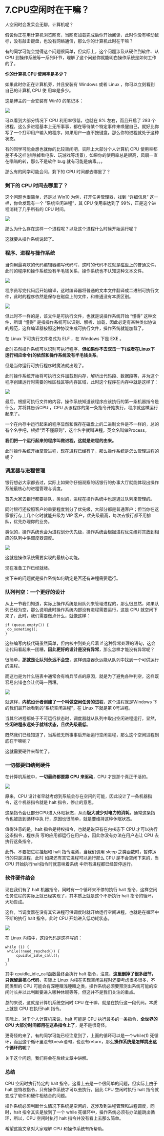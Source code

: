 # 7.CPU空闲时在干嘛？

人空闲时会发呆会无聊，计算机呢？&#x20;

假设你正在用计算机浏览网页，当网页加载完成后你开始阅读，此时你没有移动鼠标，没有敲击键盘，也没有网络通信，那么你的计算机此时在干嘛？&#x20;

有的同学可能会觉得这个问题很简单，但实际上，这个问题涉及从硬件到软件、从 CPU 到操作系统等一系列环节，理解了这个问题你就能明白操作系统是如何工作的了。

**你的计算机 CPU 使用率是多少？**

如果此时你正在计算机旁，并且安装有 Windows 或者 Linux ，你可以立刻看到自己的计算机 CPU 使 用率是多少。&#x20;

这是博主的一台安装有 Win10 的笔记本：

![](.gitbook/assets/7_1.jpg)

可以看到大部分情况下 CPU 利用率很低，也就在 8% 左右，而且开启了 283 个进程，这么多进程基本上无所事事，都在等待某个特定事件来唤醒自己，就好比你写了一个打印用户输入的程序，如果用户一直不按键盘，那么你的进程就处于这种状态。&#x20;

有的同学可能会想也就你的比较空闲吧，实际上大部分个人计算机 CPU 使用率都差不多这样(排除掉看电影、玩游戏等场景)，如果你的使用率总是很高，风扇一直在嗡嗡的转，那么不是软件 bug 就有可能是病毒。。。&#x20;

那么有的同学可能会问，剩下的 CPU 时间都去哪里了？

### 剩下的 CPU 时间去哪里了？

这个问题也很简单，还是以 Win10 为例，打开任务管理器，找到 “详细信息” 这一栏，你会发现有一个 “系统空闲进程”，其 CPU 使用率达到了 99%，正是这个进程消耗了几乎所有的 CPU 时间。

![](.gitbook/assets/7_2.jpg)

那么为什么存在这样一个进程呢？以及这个进程什么时候开始运行呢？&#x20;

这就要从操作系统说起了。

### 程序、进程与操作系统&#x20;

当你用最喜欢的代码编辑器编写代码时，这时的代码不过就是磁盘上的普通文件，此时的程序和操作系统没有半毛钱关系，操作系统也不认知这种文本文件。

![](.gitbook/assets/7_3.jpg)

程序员写完代码后开始编译，这时编译器将普通的文本文件翻译成二进制可执行文件，此时的程序依然是保存在磁盘上的文件，和普通没有本质区别。

![](.gitbook/assets/7_4.jpg)

但此时不一样的是，该文件是可执行文件，也就是说操作系统开始 “懂得” 这种文件，所谓 “懂得” 是指操作系统可以识别、解析、加载，因此必定有某种类似协议的规范，这样编译器按照这种协议生成可执行文件，操作系统就能加载了。&#x20;

在 Linux 下可执行文件格式为 ELF ，在 Windows 下是 EXE 。&#x20;

此时虽然操作系统可以识别可执行程序，**但如果你不去双击一下(或者在Linux下运行相应命令)的依然和操作系统没有半毛钱关系**。&#x20;

但是当你运行可执行程序时魔法就出现了。&#x20;

此时操作系统开始将可执行文件加载到内存，解析出代码段、数据段等，并为这个程序创建运行时需要的堆区栈区等内存区域，此时这个程序在内存中就是这样了：

![](.gitbook/assets/7_5.jpg)

最后，根据可执行文件的内容，操作系统知道该程序应该执行的第一条机器指令是什么，并将其告诉CPU ，CPU 从该程序的第一条指令开始执行，程序就这样运行起来了。&#x20;

一个在内存中运行起来的程序显然和保存在磁盘上的二进制文件是不一样的，总的有个名字吧，根据“弄不懂原则”，这个名字就叫进程，英文名叫做Process。&#x20;

**我们把一个运行起来的程序叫做进程，这就是进程的由来。**&#x20;

此时操作系统开始掌管进程，现在进程已经有了，那么操作系统是怎么管理进程的呢？

### 调度器与进程管理

银行想必大家都去过，实际上如果你仔细观察的话银行的办事大厅就能体现出操作系统最核心的进程管理与调度。&#x20;

首先大家去银行都要排队，类似的，进程在操作系统中也是通过队列来管理的。&#x20;

同时银行还按照客户的重要程度划分了优先级，大部分都是普通客户；但当你在这家银行存上几个亿时就能升级为 VIP 客户，优先级最高，每次去银行都不用排队，优先办理你的业务。&#x20;

类似的，操作系统也会为进程划分优先级，操作系统会根据进程优先级将其放到相应的队列中供调度器调度。

![](.gitbook/assets/7_6.jpg)

这就是操作系统需要实现的最核心功能。&#x20;

现在准备工作已经就绪。&#x20;

接下来的问题就是操作系统如何确定是否还有进程需要运行。

### 队列判空：一个更好的设计

从上一节我们知道，实际上操作系统是用队列来管理进程的，那么很显然，如果队列已经为空，那么说明此时操作系统内部没有进程需要运行，这是 CPU 就空闲下来了，此时，我们需要做点什么，就像这样：

```
if (queue.empty()) {
 do_someting();
}
```

这些编写内核代码虽然简单，但内核中到处充斥着 if 这种异常处理的语句，这会让代码看起来一团糟，**因此更好的设计是没有异常**，那么怎样才能没有异常呢？&#x20;

很简单，**那就是让队列永远不会空**，这样调度器永远能从队列中找到一个可供运行的进程。&#x20;

而这也是为什么链表中通常会有哨兵节点的原因，就是为了避免各种判空，这样既容易出错也会让代码一团糟。

![](.gitbook/assets/7_7.jpg)

就这样，**内核设计者创建了一个叫做空闲任务的进程**，这个进程就是Windows 下的我们最开始看到的“系统空闲进程”，在 Linux 下就是第 0号进程。&#x20;

当其它进程都处于不可运行状态时，调度器就从队列中取出空闲进程运行，显然，**空闲进程永远处于就绪状态，且优先级最低**。&#x20;

既然我们已经知道了，当系统无所事事后开始运行空闲进程，那么这个空闲进程到底在干嘛呢？&#x20;

这就需要硬件来帮忙了。

### 一切都要归结到硬件

在计算机系统中，**一切最终都要靠 CPU 来驱动**，CPU 才是那个真正干活的。

![](.gitbook/assets/7_8.jpg)

原来，CPU 设计者早就考虑到系统会存在空闲的可能，因此设计了一条机器指令，这个机器指令就是 halt 指令，停止的意思。&#x20;

这条指令会让部分CPU进入休眠状态，从而**极大减少对电力的消耗**，通常这条指令也被放到循环中执 行，原因也很简单，就是要维持这种休眠状态。&#x20;

值得注意的是，halt 指令是特权指令，也就是说只有在内核态下 CPU 才可以执行这条指令，程序员 写的应用都运行在用户态，因此你没有办法在用户态让 CPU 去执行这条指令。&#x20;

此外，不要把进程挂起和 halt 指令混淆，当我们调用 sleep 之类函数时，暂停运行的只是进程，此时 如果还有其它进程可以运行那么 CPU 是不会空闲下来的，当 CPU 开始执行halt指令时就意味着系统 中所有进程都已经暂停运行。

### 软件硬件结合

现在我们有了 halt 机器指令，同时有一个循环来不停的执行 halt 指令，这样空闲任务进程的实际上就已经实现了，其本质上就是这个不断执行 halt 指令的循环，大功告成。&#x20;

这样，当调度器在没有其它进程可供调度时就开始运行空间进程，也就是在循环中不断的执行 halt 指令，此时 CPU 开始进入低功耗状态。

![](.gitbook/assets/7_9.jpg)

在 Linux 内核中，这段代码是这样写的：

```
while (1) {
 while(!need_resched()) {
     cpuidle_idle_call();  
 }
}
```

其中 cpuidle\_idle\_call函数最终会执行 halt 指令，注意，**这里删掉了很多细节，只保留最核心代码**，实际上 Linux 内核在实现空闲进程时还要考虑很多很多，不同类型的 CPU 可能会有深睡眠浅睡眠之类，操作系统必须要预测出系统可能的空闲时长并以此判断要进入哪种休眠等等，但这并不是我们关注的重点。&#x20;

总的来说，这就是计算机系统空闲时 CPU 在干嘛，就是在执行这一段代码，本质上就是 CPU 在执行halt 指令。&#x20;

实际上，对于个人计算机来说，halt 可能是 CPU 执行最多的一条指令，**全世界的 CPU 大部分时间都用在这条指令上了**，是不是很奇怪。&#x20;

更奇怪的来了，有的同学可能已经注意到了，上面的循环可以是一个while(1) 死循环，而且这个循环里没有break语句，也没有return，那么**操作系统是怎样跳出这个循环的呢**？&#x20;

关于这个问题，我们将会在后续文章中讲解。

### 总结

CPU 空闲时执行特定的 halt 指令，这看上去是一个很简单的问题，但实际上由于 halt 是特权指令，只有操作系统才可以去执行，因此 CPU 空闲时执行 halt 指令就变成了软件和硬件相结合的问题。&#x20;

操作系统必须判断什么情况下系统是空闲的，这涉及到进程管理和进程调度，同时，halt 指令其实是放到了一个 while 死循环中，操作系统必须有办法能跳出循环，所以，CPU 空闲时执行 halt 指令并没有看上去那么简单。&#x20;

希望这篇文章对大家理解 CPU 和操作系统有所帮助。

